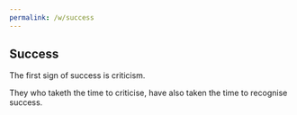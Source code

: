 ```yaml
---
permalink: /w/success
---
```


## Success

The first sign of success is criticism.

They who taketh the time to criticise, have also taken the time to recognise success.
